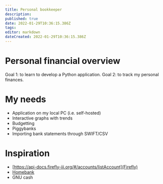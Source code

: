 ```yaml
---
title: Personal bookkeeper
description: 
published: true
date: 2022-01-29T10:36:15.386Z
tags: 
editor: markdown
dateCreated: 2022-01-29T10:36:15.386Z
---
```


# Personal financial overview

Goal 1: to learn to develop a Python application.
Goal 2: to track my personal finances.

# My needs

* Application on my local PC (i.e. self-hosted)
* Interactive graphs with trends
* Budgetting
* Piggybanks
* Importing bank statements through SWIFT/CSV




# Inspiration

* [https://api-docs.firefly-iii.org/#/accounts/listAccount](Firefly)
* [Homebank](http://homebank.free.fr/en/features.php)
* GNU cash

